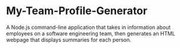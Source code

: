 # My-Team-Profile-Generator
A Node.js command-line application that takes in information about employees on a software engineering team, then generates an HTML webpage that displays summaries for each person.
